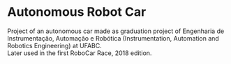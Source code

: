# Autonomous Robot Car
Project of an autonomous car made as graduation project of Engenharia de Instrumentação, Automação e Robótica (Instrumentation, Automation and Robotics Engineering) at UFABC.\
Later used in the first RoboCar Race, 2018 edition.
